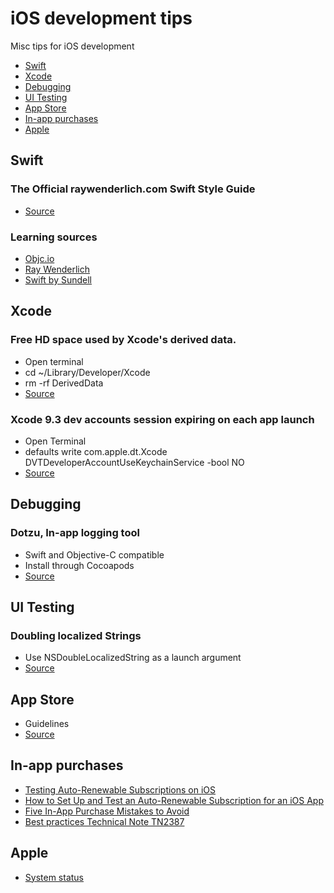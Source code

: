 # iOS development tips
Misc tips for iOS development
- [Swift](https://github.com/nigarcia88/ios_tips#swift)
- [Xcode](https://github.com/nigarcia88/ios_tips#xcode)
- [Debugging](https://github.com/nigarcia88/ios_tips#debugging)
- [UI Testing](https://github.com/nigarcia88/ios_tips#ui-testing)
- [App Store](https://github.com/nigarcia88/ios_tips#app-store)
- [In-app purchases](https://github.com/nigarcia88/ios_tips#in-app-purchases)
- [Apple](https://github.com/nigarcia88/ios_tips#apple)

## Swift

### The Official raywenderlich.com Swift Style Guide
- [Source](https://github.com/raywenderlich/swift-style-guide)

### Learning sources
- [Objc.io](https://www.objc.io/)
- [Ray Wenderlich](https://www.raywenderlich.com/)
- [Swift by Sundell](https://www.swiftbysundell.com/)

## Xcode

### Free HD space used by Xcode's derived data.
- Open terminal
- cd ~/Library/Developer/Xcode
- rm -rf DerivedData
- [Source](https://twitter.com/johnsundell/status/982274922528563200)

### Xcode 9.3 dev accounts session expiring on each app launch
- Open Terminal
- defaults write com.apple.dt.Xcode DVTDeveloperAccountUseKeychainService -bool NO
- [Source](https://stackoverflow.com/questions/49675844/xcode-9-3-session-expires-every-time-i-close-and-re-open-xcode)

## Debugging

### Dotzu, In-app logging tool
- Swift and Objective-C compatible
- Install through Cocoapods
- [Source](https://github.com/remirobert/Dotzu)

## UI Testing

### Doubling localized Strings
- Use NSDoubleLocalizedString as a launch argument
- [Source](https://twitter.com/JordanMorgan10/status/976611947767521285)

## App Store
- Guidelines
- [Source](https://developer.apple.com/app-store/guidelines/)

## In-app purchases
- [Testing Auto-Renewable Subscriptions on iOS](http://davidbarnard.com/post/164337147440/testing-auto-renewable-subscriptions-on-ios)
- [How to Set Up and Test an Auto-Renewable Subscription for an iOS App](https://savvyapps.com/blog/how-setup-test-auto-renewable-subscription-ios-app)
- [Five In-App Purchase Mistakes to Avoid](https://cocoacasts.com/five-in-app-purchase-mistakes-to-avoid)
- [Best practices Technical Note TN2387](https://developer.apple.com/library/content/technotes/tn2387/_index.html#//apple_ref/doc/uid/DTS40014795-CH1-BEST_PRACTICES-TEST_YOUR_IMPLEMENTATION_OF_IN_APP_PURCHASE)

## Apple
- [System status](https://www.apple.com/support/systemstatus/)
